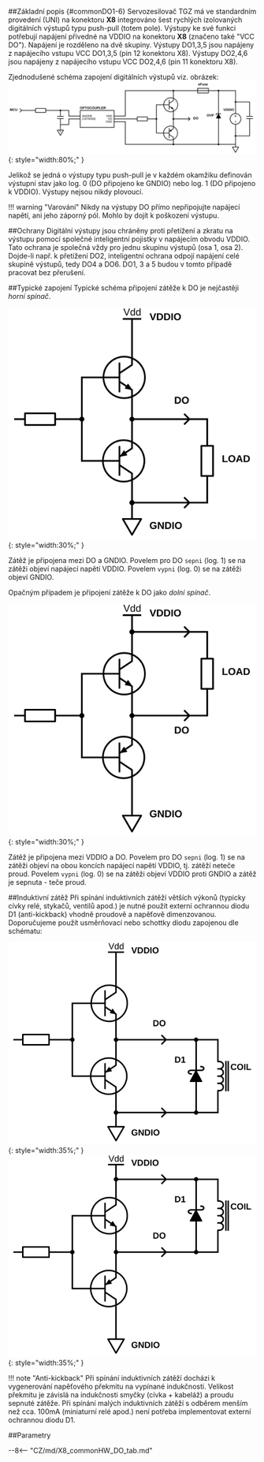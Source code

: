 ##Základní popis {#commonDO1-6}
Servozesilovač TGZ má ve standardním provedení (UNI) na konektoru **X8** integrováno šest rychlých izolovaných digitálních výstupů typu push-pull (totem pole).
Výstupy ke své funkci potřebují napájení přivedné na VDDIO na konektoru **X8** (značeno také "VCC DO").
Napájení je rozděleno na dvě skupiny.
Výstupy DO1,3,5 jsou napájeny z napájecího vstupu VCC DO1,3,5 (pin 12 konektoru X8).
Výstupy DO2,4,6 jsou napájeny z napájecího vstupu VCC DO2,4,6 (pin 11 konektoru X8).   

Zjednodušené schéma zapojení digitálních výstupů viz. obrázek:
![Simplified TGZ DO schematic](../img/TGZ_DO_simplified.svg){: style="width:80%;" }

Jelikož se jedná o výstupy typu push-pull je v každém okamžiku definován výstupní stav jako log. 0 (DO připojeno ke GNDIO) nebo log. 1 (DO připojeno k VDDIO). Výstupy nejsou nikdy plovoucí.

!!! warning "Varování"
	Nikdy na výstupy DO přímo nepřipojujte napájecí napětí, ani jeho záporný pól.
	Mohlo by dojít k poškození výstupu.

##Ochrany
Digitální výstupy jsou chráněny proti přetížení a zkratu na výstupu pomocí společné inteligentní pojistky v napájecím obvodu VDDIO. Tato ochrana je společná vždy pro jednu skupinu výstupů (osa 1, osa 2).
Dojde-li např. k přetížení DO2, inteligentní ochrana odpojí napájení celé skupině výstupů, tedy DO4 a DO6.
DO1, 3 a 5 budou v tomto případě pracovat bez přerušení.   

##Typické zapojení
Typické schéma připojení zátěže k DO je nejčastěji *horní spínač*.   

![high side switch](../img/HS_switch.svg){: style="width:30%;" }   

Zátěž je připojena mezi DO a GNDIO. Povelem pro DO `sepni` (log. 1) se na zátěži objeví napájecí napětí VDDIO.
Povelem `vypni` (log. 0) se na zátěži objeví GNDIO.

Opačným případem je připojení zátěže k DO jako *dolní spínač*.   

![low side switch](../img/LS_switch.svg){: style="width:30%;" }   

Zátěž je připojena mezi VDDIO a DO. Povelem pro DO `sepni` (log. 1) se na zátěži objeví na obou koncích napájecí napětí VDDIO, tj. zátěží neteče proud.
Povelem `vypni` (log. 0) se na zátěži objeví VDDIO proti GNDIO a zátěž je sepnuta - teče proud.   

##Induktivní zátěž
Při spínání induktivních zátěží větších výkonů (typicky cívky relé, stykačů, ventilů apod.) je nutné použít externí ochrannou diodu D1 (anti-kickback) vhodně proudově a napěťově dimenzovanou.
Doporučujeme použít usměrňovací nebo schottky diodu zapojenou dle schématu:   

![Inductive load high side](../img/InductiveLoad.svg){: style="width:35%;" }
![Inductive load low side](../img/InductiveLoadLS.svg){: style="width:35%;" }

!!! note "Anti-kickback"
	Při spínání induktivních zátěží docházi k vygenerování napěťového překmitu na vypínané indukčnosti.
	Velikost překmitu je závislá na indukčnosti smyčky (cívka + kabeláž) a proudu sepnuté zátěže.
	Při spínání malých induktivních zátěží s odběrem menším než cca. 100mA (miniaturní relé apod.) není potřeba implementovat externí ochrannou diodu D1.


##Parametry

--8<-- "CZ/md/X8_commonHW_DO_tab.md"